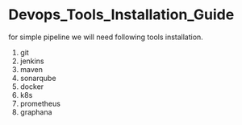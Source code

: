 # Devops_Tools_Installation_Guide

for simple pipeline we will need following tools installation.

1. git
2. jenkins
3. maven
4. sonarqube
5. docker
6. k8s
7. prometheus
8. graphana

